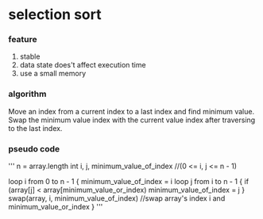 selection sort
==============

### feature
1. stable
2. data state does't affect execution time
3. use a small memory

### algorithm
Move an index from a current index to a last index and find minimum value.
Swap the minimum value index with the current value index after traversing to the last index.

### pseudo code
'''
n = array.length
int i, j, minimum_value_of_index    //(0 <= i, j <= n - 1)
    
loop i from 0 to n - 1
{
    minimum_value_of_index = i
    loop j from i to n - 1
    {
        if (array[j] < array[minimum_value_or_index)
            minimum_value_of_index = j
    }
    swap(array, i, minimum_value_of_index)    //swap array's index i and minimum_value_or_index
}
'''
            
